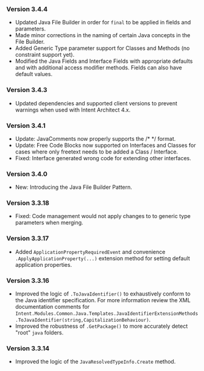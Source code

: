 ### Version 3.4.4

- Updated Java File Builder in order for `final` to be applied in fields and parameters.
- Made minor corrections in the naming of certain Java concepts in the File Builder.
- Added Generic Type parameter support for Classes and Methods (no constraint support yet).
- Modified the Java Fields and Interface Fields with appropriate defaults and with additional access modifier methods. Fields can also have default values.

### Version 3.4.3

- Updated dependencies and supported client versions to prevent warnings when used with Intent Architect 4.x.

### Version 3.4.1

- Update: JavaComments now properly supports the /* */ format.
- Update: Free Code Blocks now supported on Interfaces and Classes for cases where only freetext needs to be added a Class / Interface.
- Fixed: Interface generated wrong code for extending other interfaces.

### Version 3.4.0

- New: Introducing the Java File Builder Pattern.

### Version 3.3.18

- Fixed: Code management would not apply changes to to generic type parameters when merging.

### Version 3.3.17

- Added `ApplicationPropertyRequiredEvent` and convenience `.ApplyApplicationProperty(...)` extension method for setting default application properties.

### Version 3.3.16

- Improved the logic of `.ToJavaIdentifier()` to exhaustively conform to the Java identifier specification. For more information review the XML documentation comments for `Intent.Modules.Common.Java.Templates.JavaIdentifierExtensionMethods.ToJavaIdentifier(string,CapitalizationBehaviour)`.
- Improved the robustness of `.GetPackage()` to more accurately detect "root" `java` folders.

### Version 3.3.14

- Improved the logic of the `JavaResolvedTypeInfo.Create` method.
